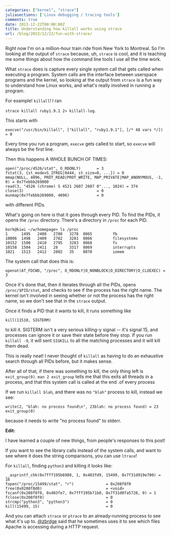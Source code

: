 ```yaml
---
categories: ["kernel", "strace"]
juliasections: ['Linux debugging / tracing tools']
comments: true
date: 2013-12-22T00:00:00Z
title: Understanding how killall works using strace
url: /blog/2013/12/22/fun-with-strace/
---
```


Right now I'm on a million-hour train ride from New York to Montreal.
So I'm looking at the output of `strace` because, uh, `strace` is
cool, and it is teaching me some things about how the command line
tools I
use all the time work.

What `strace` does is capture every single system call that gets
called when executing a program. System calls are the interface
between userspace programs and the kernel, so looking at the output
from `strace` is a fun way to understand how Linux works, and what's
really involved in running a program.

For example! `killall`! I ran

`strace killall ruby1.9.1 2> killall-log`.

This starts with

~~~
execve("/usr/bin/killall", ["killall", "ruby1.9.1"], [/* 48 vars */]) = 0
~~~

Every time you run a program, `execve` gets called to start, so
`execve` will always be the first line.

Then this happens A WHOLE BUNCH OF TIMES:

~~~
open("/proc/4526/stat", O_RDONLY)       = 3
fstat(3, {st_mode=S_IFREG|0444, st_size=0, ...}) = 0
mmap(NULL, 4096, PROT_READ|PROT_WRITE, MAP_PRIVATE|MAP_ANONYMOUS, -1, 0) = 0x7febbb269000
read(3, "4526 (chrome) S 4521 2607 2607 0"..., 1024) = 374
close(3)                                = 0
munmap(0x7febbb269000, 4096)            = 0
~~~

with different PIDs.

What's going on here is that it goes through every PID. To find the
PIDs, it opens the `/proc` directory. There's a directory in `/proc`
for each PID.

~~~
bork@kiwi ~/w/homepage> ls /proc
1      1495   2408   2780   3278  8065         fb
10006  1498   2409   2782   3281  8066         filesystems
10152  1500   2410   2795   3283  8068         fs
10158  1504   2411   28     3317  8069         interrupts
1021   1513   2412   2802   35    8070         iomem
~~~

The system call that does this is:

`openat(AT_FDCWD, "/proc", O_RDONLY|O_NONBLOCK|O_DIRECTORY|O_CLOEXEC) = 3`

Once it's done that, then it iterates through all the PIDs, opens
`/proc/$PID/stat`, and checks to see if the process has the right
name. The kernel isn't involved in seeing whether or not the process
has the right name, so we don't see that in the `strace` output.

Once it finds a PID that it wants to kill, it runs something like

~~~
kill(11510, SIGTERM)
~~~

to kill it. SIGTERM isn't a very serious killing-y signal -- it's
signal 15, and processes can ignore it or save their state before they
stop. If you run `killall -9`, it will sent `SIGKILL` to all the
matching processes and it will kill them dead.

This is really neat! I never thought of `killall` as having to do an
exhaustive search through all PIDs before, but it makes sense.

After all of that, if there was something to kill, the only thing left
is `exit_group(0)`. `man 2 exit_group` tells me that this exits all
threads in a process, and that this system call is called at the end
.of every process 

If we run `killall blah`, and there was no `"blah"` process to kill,
instead we see:

~~~
write(2, "blah: no process found\n", 23blah: no process found) = 23
exit_group(0) 
~~~

because it needs to write "no process found" to stderr.


**Edit:**

I have learned a couple of new things, from people's responses to this
post!

If you want to see the library calls instead of the system calls, and
want to see where it does the string comparisons, you can use
`ltrace`!

For `killall`, finding `python3` and killing it looks like:

~~~
__asprintf_chk(0x7fff195b6988, 1, 0x403fd9, 15499, 0x7f31d919e700) = 16
fopen("/proc/15499/stat", "r")              = 0x208f8f0
free(0x0208f8d0)                            = <void>
fscanf(0x208f8f0, 0x403fe7, 0x7fff195b71b0, 0x7f31d8fa5728, 0) = 1
fclose(0x208f8f0)                           = 0
strcmp("python3", "python3")                = 0
kill(15499, 15)                             = 0
~~~

And you can attach `strace` or `ptrace` to an already-running process
to see what it's up to. [@zbrdge](https://twitter.com/zbrdge/) said
that he sometimes uses it to see which files Apache is accessing
during a HTTP request.
